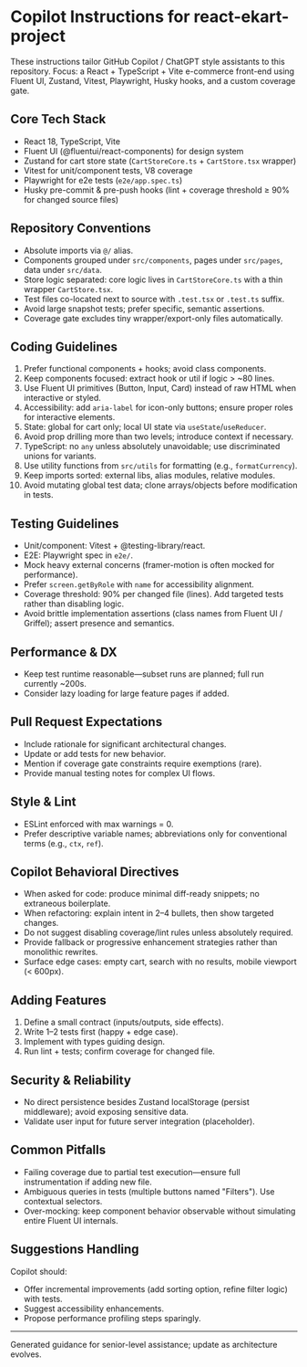 # Copilot Instructions for react-ekart-project

These instructions tailor GitHub Copilot / ChatGPT style assistants to this repository. Focus: a React + TypeScript + Vite e-commerce front-end using Fluent UI, Zustand, Vitest, Playwright, Husky hooks, and a custom coverage gate.

## Core Tech Stack
- React 18, TypeScript, Vite
- Fluent UI (@fluentui/react-components) for design system
- Zustand for cart store state (`CartStoreCore.ts` + `CartStore.tsx` wrapper)
- Vitest for unit/component tests, V8 coverage
- Playwright for e2e tests (`e2e/app.spec.ts`)
- Husky pre-commit & pre-push hooks (lint + coverage threshold ≥ 90% for changed source files)

## Repository Conventions
- Absolute imports via `@/` alias.
- Components grouped under `src/components`, pages under `src/pages`, data under `src/data`.
- Store logic separated: core logic lives in `CartStoreCore.ts` with a thin wrapper `CartStore.tsx`.
- Test files co-located next to source with `.test.tsx` or `.test.ts` suffix.
- Avoid large snapshot tests; prefer specific, semantic assertions.
- Coverage gate excludes tiny wrapper/export-only files automatically.

## Coding Guidelines
1. Prefer functional components + hooks; avoid class components.
2. Keep components focused: extract hook or util if logic > ~80 lines.
3. Use Fluent UI primitives (Button, Input, Card) instead of raw HTML when interactive or styled.
4. Accessibility: add `aria-label` for icon-only buttons; ensure proper roles for interactive elements.
5. State: global for cart only; local UI state via `useState`/`useReducer`.
6. Avoid prop drilling more than two levels; introduce context if necessary.
7. TypeScript: no `any` unless absolutely unavoidable; use discriminated unions for variants.
8. Use utility functions from `src/utils` for formatting (e.g., `formatCurrency`).
9. Keep imports sorted: external libs, alias modules, relative modules.
10. Avoid mutating global test data; clone arrays/objects before modification in tests.

## Testing Guidelines
- Unit/component: Vitest + @testing-library/react.
- E2E: Playwright spec in `e2e/`.
- Mock heavy external concerns (framer-motion is often mocked for performance).
- Prefer `screen.getByRole` with `name` for accessibility alignment.
- Coverage threshold: 90% per changed file (lines). Add targeted tests rather than disabling logic.
- Avoid brittle implementation assertions (class names from Fluent UI / Griffel); assert presence and semantics.

## Performance & DX
- Keep test runtime reasonable—subset runs are planned; full run currently ~200s.
- Consider lazy loading for large feature pages if added.

## Pull Request Expectations
- Include rationale for significant architectural changes.
- Update or add tests for new behavior.
- Mention if coverage gate constraints require exemptions (rare).
- Provide manual testing notes for complex UI flows.

## Style & Lint
- ESLint enforced with max warnings = 0.
- Prefer descriptive variable names; abbreviations only for conventional terms (e.g., `ctx`, `ref`).

## Copilot Behavioral Directives
- When asked for code: produce minimal diff-ready snippets; no extraneous boilerplate.
- When refactoring: explain intent in 2–4 bullets, then show targeted changes.
- Do not suggest disabling coverage/lint rules unless absolutely required.
- Provide fallback or progressive enhancement strategies rather than monolithic rewrites.
- Surface edge cases: empty cart, search with no results, mobile viewport (< 600px).

## Adding Features
1. Define a small contract (inputs/outputs, side effects).
2. Write 1–2 tests first (happy + edge case).
3. Implement with types guiding design.
4. Run lint + tests; confirm coverage for changed file.

## Security & Reliability
- No direct persistence besides Zustand localStorage (persist middleware); avoid exposing sensitive data.
- Validate user input for future server integration (placeholder).

## Common Pitfalls
- Failing coverage due to partial test execution—ensure full instrumentation if adding new file.
- Ambiguous queries in tests (multiple buttons named "Filters"). Use contextual selectors.
- Over-mocking: keep component behavior observable without simulating entire Fluent UI internals.

## Suggestions Handling
Copilot should:
- Offer incremental improvements (add sorting option, refine filter logic) with tests.
- Suggest accessibility enhancements.
- Propose performance profiling steps sparingly.

---
Generated guidance for senior-level assistance; update as architecture evolves.
